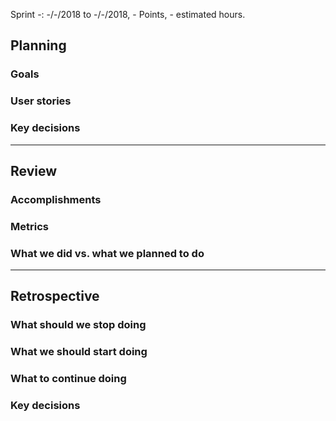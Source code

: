 Sprint -: -/-/2018 to -/-/2018, - Points, - estimated hours.

## Planning

### Goals

### User stories

### Key decisions

***

## Review

### Accomplishments

### Metrics

### What we did vs. what we planned to do

***

## Retrospective

### What should we stop doing

### What we should start doing

### What to continue doing

### Key decisions